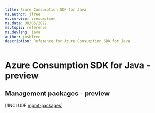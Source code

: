 ```yaml
---
title: Azure Consumption SDK for Java
ms.author: jfree
ms.service: consumption
ms.data: 08/05/2022
ms.topic: reference
ms.devlang: java
author: joshfree
description: Reference for Azure Consumption SDK for Java
---
```

# Azure Consumption SDK for Java - preview

## Management packages - preview
[!INCLUDE [mgmt-packages](consumption-mgmt-index.md)]